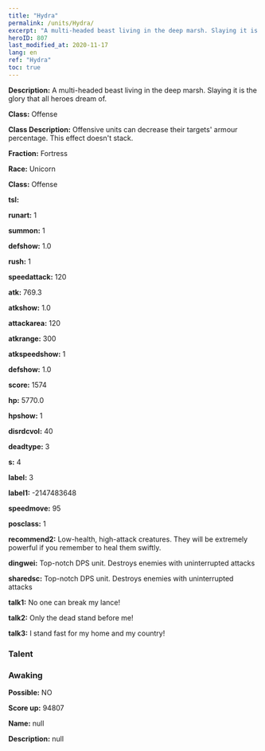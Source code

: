 ```yaml
---
title: "Hydra"
permalink: /units/Hydra/
excerpt: "A multi-headed beast living in the deep marsh. Slaying it is the glory that all heroes dream of."
heroID: 807
last_modified_at: 2020-11-17
lang: en
ref: "Hydra"
toc: true
---
```

 **Description:** A multi-headed beast living in the deep marsh. Slaying it is the glory that all heroes dream of.

 **Class:** Offense

 **Class Description:** Offensive units can decrease their targets' armour percentage. This effect doesn't stack.

 **Fraction:** Fortress

 **Race:** Unicorn

 **Class:** Offense

 **tsl:** 

 **runart:** 1

 **summon:** 1

 **defshow:** 1.0

 **rush:** 1

 **speedattack:** 120

 **atk:** 769.3

 **atkshow:** 1.0

 **attackarea:** 120

 **atkrange:** 300

 **atkspeedshow:** 1

 **defshow:** 1.0

 **score:** 1574

 **hp:** 5770.0

 **hpshow:** 1

 **disrdcvol:** 40

 **deadtype:** 3

 **s:** 4

 **label:** 3

 **label1:** -2147483648

 **speedmove:** 95

 **posclass:** 1

 **recommend2:** Low-health, high-attack creatures. They will be extremely powerful if you remember to heal them swiftly.

 **dingwei:** Top-notch DPS unit. Destroys enemies with uninterrupted attacks

 **sharedsc:** Top-notch DPS unit. Destroys enemies with uninterrupted attacks

 **talk1:** No one can break my lance!

 **talk2:** Only the dead stand before me!

 **talk3:** I stand fast for my home and my country!

### Talent
### Awaking
 **Possible:** NO

 **Score up:** 94807

 **Name:** null

 **Description:** null

